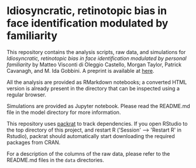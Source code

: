 # Idiosyncratic, retinotopic bias in face identification modulated by familiarity

This repository contains the analysis scripts, raw data, and simulations  for
*Idiosyncratic, retinotopic bias in face identification modulated by
personal familiarity* by Matteo Visconti di Oleggio Castello, Morgan
Taylor, Patrick Cavanagh, and M. Ida Gobbini. A preprint is available
at [here](https://www.biorxiv.org/content/early/2018/01/26/253468).

All the analysis are provided as RMarkdown notebooks; a converted HTML
version is already present in the directory that can be inspected using
a regular browser.

Simulations are provided as Jupyter notebook. Please read the README.md
file in the model directory for more information.

This repository uses [packrat](https://rstudio.github.io/packrat/) to
track dependencies. If you open RStudio to the top directory of this
project, and restart R ('Session' --> 'Restart R' in Rstudio), packrat
should automatically start downloading the required packages from CRAN.

For a description of the columns of the raw data, please refer to the
README.md files in the `data` directories.
